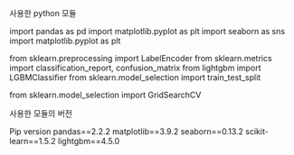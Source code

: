 사용한 python 모듈

import pandas as pd
import matplotlib.pyplot as plt
import seaborn as sns
import matplotlib.pyplot as plt

from sklearn.preprocessing import LabelEncoder
from sklearn.metrics import classification_report, confusion_matrix
from lightgbm import LGBMClassifier
from sklearn.model_selection import train_test_split

from sklearn.model_selection import GridSearchCV

사용한 모듈의 버전

Pip version
pandas==2.2.2
matplotlib==3.9.2
seaborn==0.13.2
scikit-learn==1.5.2
lightgbm==4.5.0
